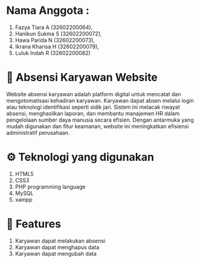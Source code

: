 # Nama Anggota :
1. Fazya Tiara A (32602200064),
2. Hanikun Sukma S (32602200072),
3. Hawa Parida N (32602200073),
4. Ikrana Kharisa H (32602200079),
5. Luluk Indah R (32602200082)

# 🥘 Absensi Karyawan Website 
Website absensi karyawan adalah platform digital untuk mencatat dan mengotomatisasi kehadiran karyawan. Karyawan dapat absen melalui login atau teknologi identifikasi seperti sidik jari. Sistem ini melacak riwayat absensi, menghasilkan laporan, dan membantu manajemen HR dalam pengelolaan sumber daya manusia secara efisien. Dengan antarmuka yang mudah digunakan dan fitur keamanan, website ini meningkatkan efisiensi administratif perusahaan.

# ⚙ Teknologi yang digunakan
1. HTML5
2. CSS3
3. PHP programming language
4. MySQL
5. xampp

# 🧰 Features
1. Karyawan dapat melakukan absensi
2. Karyawan dapat menghapus data
3. Karyawan dapat mengubah data
